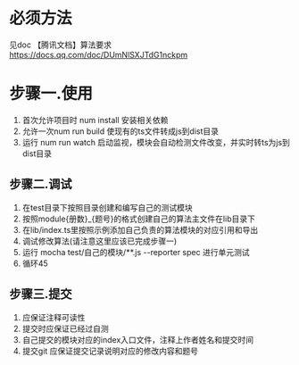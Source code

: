 # 必须方法
见doc 【腾讯文档】算法要求
https://docs.qq.com/doc/DUmNlSXJTdG1nckpm

# 步骤一.使用
1. 首次允许项目时 num install 安装相关依赖
2. 允许一次num run build 使现有的ts文件转成js到dist目录
3. 运行 num run watch 启动监视，模块会自动检测文件改变，并实时转ts为js到dist目录

## 步骤二.调试
1. 在test目录下按照目录创建和编写自己的测试模块
2. 按照module{册数}_{题号}的格式创建自己的算法主文件在lib目录下
3. 在lib/index.ts里按照示例添加自己负责的算法模块的对应引用和导出
4. 调试修改算法(请注意这里应该已完成步骤一)
5. 运行 mocha test/自己的模块/**.js --reporter spec   进行单元测试
6. 循环45

## 步骤三.提交
1. 应保证注释可读性
2. 提交时应保证已经过自测
3. 自己提交的模块对应的index入口文件，注释上作者姓名和提交时间
4. 提交git 应保证提交记录说明对应的修改内容和题号
